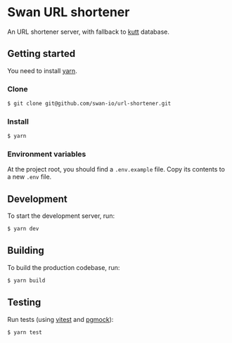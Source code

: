 # Swan URL shortener

An URL shortener server, with fallback to [kutt](https://github.com/thedevs-network/kutt) database.

## Getting started

You need to install [yarn](https://classic.yarnpkg.com/en/docs/install#mac-stable).

### Clone

```bash
$ git clone git@github.com/swan-io/url-shortener.git
```

### Install

```bash
$ yarn
```

### Environment variables

At the project root, you should find a `.env.example` file. Copy its contents to a new `.env` file.

## Development

To start the development server, run:

```bash
$ yarn dev
```

## Building

To build the production codebase, run:

```bash
$ yarn build
```

## Testing

Run tests (using [vitest](https://vitest.dev) and [pgmock](https://github.com/stackframe-projects/pgmock)):

```bash
$ yarn test
```
